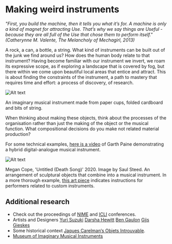 # Making weird instruments

_"First, you build the machine, then it tells you what it’s for. A machine is only a kind of magnet for attracting Use. That’s why we say things are Useful - because they are all full of the Use that chose them to perform itself." (Catherynne M. Valente, The Melancholy of Mechagirl, 2013)_

A rock, a can, a bottle, a string. What kind of instruments can be built out of the junk we find around us? How does the human body relate to that instrument? Having become familiar with our instrument we invert, we roam its expressive scope, as if exploring a landscape that is covered by fog, but there within we come upon beautiful local areas that entice and attract. This is about finding the constraints of the instrument, a path to mastery that requires time and effort: a process of discovery, of research.

![Alt text](../../3.-Fundamentals-of-sound-and-music-technology/Practice%20and%20Inspiration/resources/Fundamentals-of-sound/andersen.png)

An imaginary musical instrument made from paper cups, folded cardboard and bits of string.

When thinking about making these objects, think about the processes of the organisation rather than just the making of the object or the musical function. What compositional decisions do you make not related material production?

For some technical examples, [here is a video](https://vimeo.com/386541096?embedded=true\&source=video\_title\&owner=926102) of Garth Paine demonstrating a hybrid digital-analogue musical instrument.

![Alt text](../../3.-Fundamentals-of-sound-and-music-technology/Practice%20and%20Inspiration/resources/Fundamentals-of-sound/death-song.jpg)

Megan Cope, 'Untitled (Death Song)' 2020. Image by Saul Steed. An arrangement of sculptural objects that combine into a musical instrument. In a more thorough example, [this art piece](https://disclaimer.org.au/contents/unsettling-scores/untitled-death-song) indicates instructions for performers related to custom instruments.

## Additional research

* Check out the proceedings of [NIME](https://www.nime.org/) and [ICLI](https://liveinterfaces.ulusofona.pt/) conferences.
* Artists and Designers [Yuri Suzuki](https://yurisuzuki.com/artist/) [Darsha Hewitt](http://darsha.org/artwork/) [Ben Gaulon](http://recyclism.com/refunctmedia1.html) [Gijs Gieskes](https://gieskes.nl/)
* Some historical context [Jaques Carelman‘s Objets Introuvable](https://bootcamp.uxdesign.cc/ux-journal-catalogue-of-impossible-objects-78269282696c).
* [Museum of Imaginary Musical Instruments](http://imaginaryinstruments.org/)
